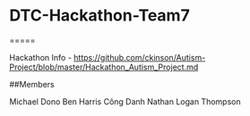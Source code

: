 # DTC-Hackathon-Team7

=====

Hackathon Info - https://github.com/ckinson/Autism-Project/blob/master/Hackathon_Autism_Project.md

##Members

Michael Dono
Ben Harris
Công Danh
Nathan Logan Thompson
